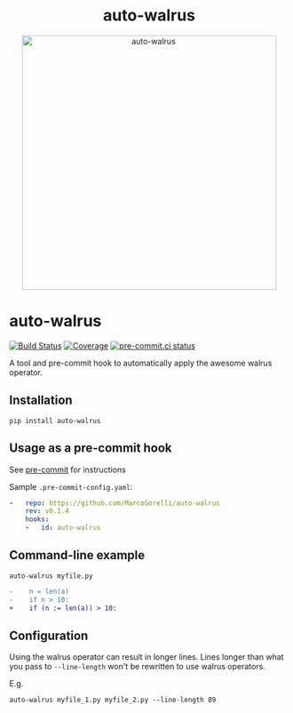 <h1 align="center">
auto-walrus
</h1>

<p align="center">
<img width="458" alt="auto-walrus" src="https://user-images.githubusercontent.com/33491632/194703119-156e8b6e-6461-4e2e-b946-442f3389c32b.png">
</p>

auto-walrus
===========
[![Build Status](https://github.com/MarcoGorelli/auto-walrus/workflows/tox/badge.svg)](https://github.com/MarcoGorelli/auto-walrus/actions?workflow=tox)
[![Coverage](https://codecov.io/gh/MarcoGorelli/auto-walrus/branch/main/graph/badge.svg)](https://codecov.io/gh/MarcoGorelli/auto-walrus)
[![pre-commit.ci status](https://results.pre-commit.ci/badge/github/MarcoGorelli/auto-walrus/main.svg)](https://results.pre-commit.ci/latest/github/MarcoGorelli/auto-walrus/main)


A tool and pre-commit hook to automatically apply the awesome walrus operator.


## Installation

```console
pip install auto-walrus
```

## Usage as a pre-commit hook

See [pre-commit](https://github.com/pre-commit/pre-commit) for instructions

Sample `.pre-commit-config.yaml`:

```yaml
-   repo: https://github.com/MarcoGorelli/auto-walrus
    rev: v0.1.4
    hooks:
    -   id: auto-walrus
```

## Command-line example

```console
auto-walrus myfile.py
```

```diff
-    n = len(a)
-    if n > 10:
+    if (n := len(a)) > 10:
```

## Configuration

Using the walrus operator can result in longer lines. Lines longer than what you
pass to ``--line-length`` won't be rewritten to use walrus operators.

E.g.
```
auto-walrus myfile_1.py myfile_2.py --line-length 89
```
